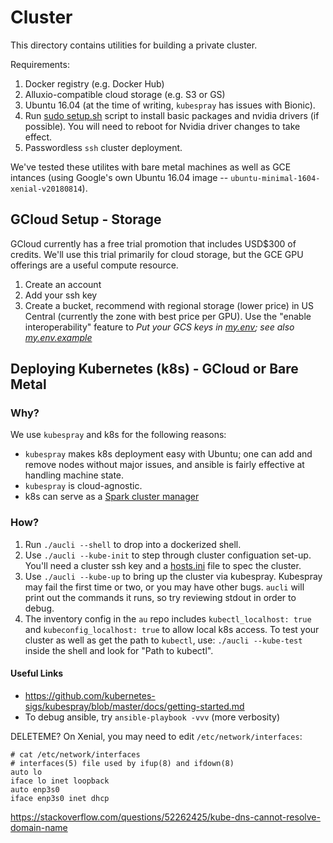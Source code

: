 # Cluster

This directory contains utilities for building a private cluster.

Requirements:
 1. Docker registry (e.g. Docker Hub)
 2. Alluxio-compatible cloud storage (e.g. S3 or GS)
 3. Ubuntu 16.04 (at the time of writing, `kubespray` has issues with Bionic).
 4. Run [sudo setup.sh](setup.sh) script to install basic packages and nvidia
      drivers (if possible).  You will need to reboot for Nvidia driver
      changes to take effect.
 5. Passwordless `ssh` cluster deployment.

We've tested these utilites with bare metal machines as well as GCE intances
(using Google's own Ubuntu 16.04 image -- `ubuntu-minimal-1604-xenial-v20180814`).

## GCloud Setup - Storage

GCloud currently has a free trial promotion that includes USD$300 of
credits.  We'll use this trial primarily for cloud storage, but the
GCE GPU offerings are a useful compute resource.

1. Create an account
2. Add your ssh key
3. Create a bucket, recommend with regional storage (lower price)
      in US Central (currently the zone with best price per GPU).
      Use the "enable interoperability" feature to 
   *Put your GCS keys in [my.env](.gitignore#L2); see also
   [my.env.example](my.env.example)*

## Deploying Kubernetes (k8s) - GCloud or Bare Metal

### Why?

We use `kubespray` and k8s for the following reasons:
 * `kubespray` makes k8s deployment easy with Ubuntu; one can add and remove
        nodes without major issues, and ansible is fairly effective at
        handling machine state.
 * `kubespray` is cloud-agnostic.
 * k8s can serve as a [Spark cluster manager](https://spark.apache.org/docs/latest/running-on-kubernetes.html)

### How?

 1. Run `./aucli --shell` to drop into a dockerized shell.
 2. Use `./aucli --kube-init` to step through cluster configuation set-up.
       You'll need a cluster ssh key and a [hosts.ini](kubespray/inventory/default/hosts.ini.example)
       file to spec the cluster.
 3. Use `./aucli --kube-up` to bring up the cluster via kubespray.  Kubespray
       may fail the first time or two, or you may have other bugs.  `aucli`
       will print out the commands it runs, so try reviewing stdout in order
       to debug.
 4. The inventory config in the `au` repo includes `kubectl_localhost: true`
       and `kubeconfig_localhost: true` to allow local k8s access.  To test
       your cluster as well as get the path to `kubectl`, use:
              ```./aucli --kube-test```
       inside the shell and look for "Path to kubectl".

#### Useful Links
 * https://github.com/kubernetes-sigs/kubespray/blob/master/docs/getting-started.md
 * To debug ansible, try `ansible-playbook -vvv` (more verbosity)

DELETEME?
On Xenial, you may need to edit `/etc/network/interfaces`:
```
# cat /etc/network/interfaces
# interfaces(5) file used by ifup(8) and ifdown(8)
auto lo
iface lo inet loopback
auto enp3s0
iface enp3s0 inet dhcp
```
https://stackoverflow.com/questions/52262425/kube-dns-cannot-resolve-domain-name
